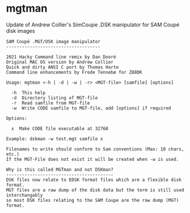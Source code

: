 # mgtman
Update of Andrew Collier's SimCoupe .DSK manipulator for SAM Coupé disk images

	SAM Coupé .MGT/DSK image manipulator
	------------------------------------

	2021 Hacky Command line remix by Dan Dooré
	Original MAC OS version by Andrew Collier
	Quick and dirty ANSI C port by Thomas Harte
	Command line enhancements by Frode Tennebø for Z88DK

	Usage: mgtman <-h | -d | -w | -r> <MGT-file> [samfile] [options]

	  -h  This help
	  -d  Directory listing of MGT-file
	  -r  Read samfile from MGT-file
	  -w  Write CODE samfile to MGT-file, add [options] if required

	Options:

 	  x  Make CODE file executable at 32768

	Example: dskman -w test.mgt samfile x

	Filenames to write should conform to Sam conventions (Max: 10 chars, etc.)
	If the MGT-File does not exist it will be created when -w is used.
	
	Why is this called MGTman and not DSKman?
	-----------------------------------------
	DSK files now relate to EDSK format files which are a flexible disk format.
	MGT files are a raw dump of the disk data but the term is still used interchangably
	so most DSK files relating to the SAM Coupe are the raw dump (MGT) format.
